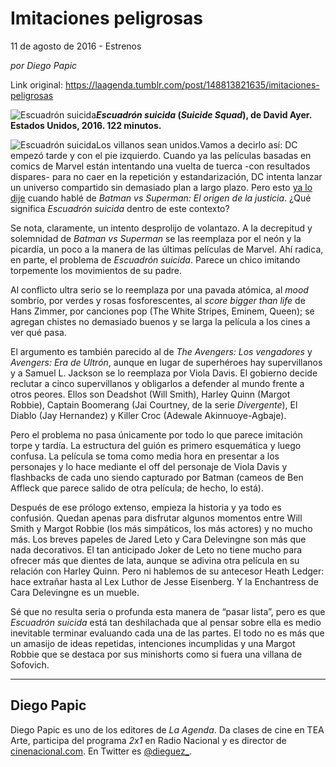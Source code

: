 # Imitaciones peligrosas



11 de agosto de 2016 - Estrenos

_por Diego Papic_

Link original: https://laagenda.tumblr.com/post/148813821635/imitaciones-peligrosas

![Escuadrón suicida](https://64.media.tumblr.com/738974a8cc5f40679c7e87ab95893d77/tumblr_inline_pk37ypW2j11t6q87u_500.jpg)***Escuadrón suicida* (*Suicide Squad*), de David Ayer. Estados Unidos, 2016. 122 minutos.**

![Escuadrón suicida](https://64.media.tumblr.com/738974a8cc5f40679c7e87ab95893d77/tumblr_inline_pk37ypW2j11t6q87u_500.jpg)Los villanos sean unidos.Vamos a decirlo así: DC empezó tarde y con el pie izquierdo. Cuando ya las películas basadas en comics de Marvel están intentando una vuelta de tuerca -con resultados dispares- para no caer en la repetición y estandarización, DC intenta lanzar un universo compartido sin demasiado plan a largo plazo. Pero esto [ya lo dije](http://laagenda.buenosaires.gob.ar/post/141609937620/l%C3%ADnea-pepsi) cuando hablé de *Batman vs Superman: El origen de la justicia*. ¿Qué significa *Escuadrón suicida* dentro de este contexto?

Se nota, claramente, un intento desprolijo de volantazo. A la decrepitud y solemnidad de *Batman vs Superman* se las reemplaza por el neón y la picardía, un poco a la manera de las últimas películas de Marvel. Ahí radica, en parte, el problema de *Escuadrón suicida*. Parece un chico imitando torpemente los movimientos de su padre.

Al conflicto ultra serio se lo reemplaza por una pavada atómica, al *mood* sombrío, por verdes y rosas fosforescentes, al *score bigger than life* de Hans Zimmer, por canciones pop (The White Stripes, Eminem, Queen); se agregan chistes no demasiado buenos y se larga la película a los cines a ver qué pasa.

El argumento es también parecido al de *The Avengers: Los vengadores* y *Avengers: Era de Ultrón*, aunque en lugar de superhéroes hay supervillanos y a Samuel L. Jackson se lo reemplaza por Viola Davis. El gobierno decide reclutar a cinco supervillanos y obligarlos a defender al mundo frente a otros peores. Ellos son Deadshot (Will Smith), Harley Quinn (Margot Robbie), Captain Boomerang (Jai Courtney, de la serie *Divergente*), El Diablo (Jay Hernandez) y Killer Croc (Adewale Akinnuoye-Agbaje).

Pero el problema no pasa únicamente por todo lo que parece imitación torpe y tardía. La estructura del guión es primero esquemática y luego confusa. La película se toma como media hora en presentar a los personajes y lo hace mediante el off del personaje de Viola Davis y flashbacks de cada uno siendo capturado por Batman (cameos de Ben Affleck que parece salido de otra película; de hecho, lo está).

Después de ese prólogo extenso, empieza la historia y ya todo es confusión. Quedan apenas para disfrutar algunos momentos entre Will Smith y Margot Robbie (los más simpáticos, los más actores) y no mucho más. Los breves papeles de Jared Leto y Cara Delevingne son más que nada decorativos. El tan anticipado Joker de Leto no tiene mucho para ofrecer más que dientes de lata, aunque se adivina otra película en su relación con Harley Quinn. Pero ni hablemos de su antecesor Heath Ledger: hace extrañar hasta al Lex Luthor de Jesse Eisenberg. Y la Enchantress de Cara Delevingne es un mueble.

Sé que no resulta seria o profunda esta manera de “pasar lista”, pero es que *Escuadrón suicida* está tan deshilachada que al pensar sobre ella es medio inevitable terminar evaluando cada una de las partes. El todo no es más que un amasijo de ideas repetidas, intenciones incumplidas y una Margot Robbie que se destaca por sus minishorts como si fuera una villana de Sofovich.

  




---

 Diego Papic
------------

 Diego Papic es uno de los editores de *La Agenda*. Da clases de cine en TEA Arte, participa del programa *2x1* en Radio Nacional y es director de [cinenacional.com](http://www.cinenacional.com/). En Twitter es [@dieguez\_](https://twitter.com/dieguez_). 

